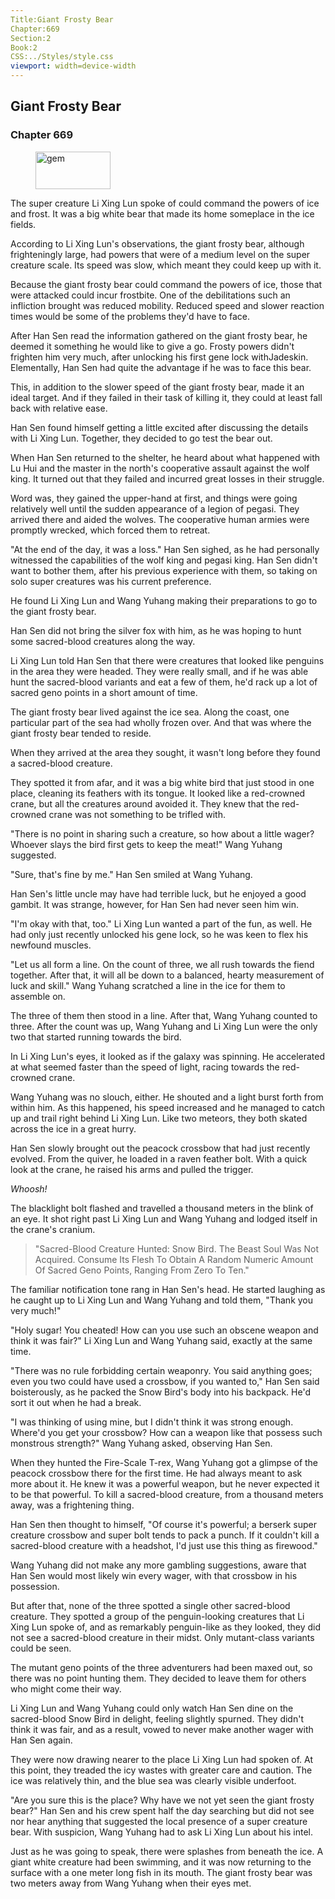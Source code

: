 ```yaml
---
Title:Giant Frosty Bear 
Chapter:669 
Section:2 
Book:2 
CSS:../Styles/style.css 
viewport: width=device-width
---
```

  
## Giant Frosty Bear
### Chapter 669
  
<figure>
	<img src="../Images/gem.gif" alt="gem" id="gem" width="120" height="60" />
</figure>
  

  
The super creature Li Xing Lun spoke of could command the powers of ice and frost. It was a big white bear that made its home someplace in the ice fields.

According to Li Xing Lun's observations, the giant frosty bear, although frighteningly large, had powers that were of a medium level on the super creature scale. Its speed was slow, which meant they could keep up with it.

Because the giant frosty bear could command the powers of ice, those that were attacked could incur frostbite. One of the debilitations such an infliction brought was reduced mobility. Reduced speed and slower reaction times would be some of the problems they'd have to face.

After Han Sen read the information gathered on the giant frosty bear, he deemed it something he would like to give a go. Frosty powers didn't frighten him very much, after unlocking his first gene lock withJadeskin. Elementally, Han Sen had quite the advantage if he was to face this bear.

This, in addition to the slower speed of the giant frosty bear, made it an ideal target. And if they failed in their task of killing it, they could at least fall back with relative ease.

Han Sen found himself getting a little excited after discussing the details with Li Xing Lun. Together, they decided to go test the bear out.

When Han Sen returned to the shelter, he heard about what happened with Lu Hui and the master in the north's cooperative assault against the wolf king. It turned out that they failed and incurred great losses in their struggle.

Word was, they gained the upper-hand at first, and things were going relatively well until the sudden appearance of a legion of pegasi. They arrived there and aided the wolves. The cooperative human armies were promptly wrecked, which forced them to retreat.

"At the end of the day, it was a loss." Han Sen sighed, as he had personally witnessed the capabilities of the wolf king and pegasi king. Han Sen didn't want to bother them, after his previous experience with them, so taking on solo super creatures was his current preference.

He found Li Xing Lun and Wang Yuhang making their preparations to go to the giant frosty bear.

Han Sen did not bring the silver fox with him, as he was hoping to hunt some sacred-blood creatures along the way.

Li Xing Lun told Han Sen that there were creatures that looked like penguins in the area they were headed. They were really small, and if he was able hunt the sacred-blood variants and eat a few of them, he'd rack up a lot of sacred geno points in a short amount of time.

The giant frosty bear lived against the ice sea. Along the coast, one particular part of the sea had wholly frozen over. And that was where the giant frosty bear tended to reside.

When they arrived at the area they sought, it wasn't long before they found a sacred-blood creature.

They spotted it from afar, and it was a big white bird that just stood in one place, cleaning its feathers with its tongue. It looked like a red-crowned crane, but all the creatures around avoided it. They knew that the red-crowned crane was not something to be trifled with.

"There is no point in sharing such a creature, so how about a little wager? Whoever slays the bird first gets to keep the meat!" Wang Yuhang suggested.

"Sure, that's fine by me." Han Sen smiled at Wang Yuhang.

Han Sen's little uncle may have had terrible luck, but he enjoyed a good gambit. It was strange, however, for Han Sen had never seen him win.

"I'm okay with that, too." Li Xing Lun wanted a part of the fun, as well. He had only just recently unlocked his gene lock, so he was keen to flex his newfound muscles.

"Let us all form a line. On the count of three, we all rush towards the fiend together. After that, it will all be down to a balanced, hearty measurement of luck and skill." Wang Yuhang scratched a line in the ice for them to assemble on.

The three of them then stood in a line. After that, Wang Yuhang counted to three. After the count was up, Wang Yuhang and Li Xing Lun were the only two that started running towards the bird.

In Li Xing Lun's eyes, it looked as if the galaxy was spinning. He accelerated at what seemed faster than the speed of light, racing towards the red-crowned crane.

Wang Yuhang was no slouch, either. He shouted and a light burst forth from within him. As this happened, his speed increased and he managed to catch up and trail right behind Li Xing Lun. Like two meteors, they both skated across the ice in a great hurry.

Han Sen slowly brought out the peacock crossbow that had just recently evolved. From the quiver, he loaded in a raven feather bolt. With a quick look at the crane, he raised his arms and pulled the trigger.

*Whoosh!*

The blacklight bolt flashed and travelled a thousand meters in the blink of an eye. It shot right past Li Xing Lun and Wang Yuhang and lodged itself in the crane's cranium.

> "Sacred-Blood Creature Hunted: Snow Bird. The Beast Soul Was Not Acquired. Consume Its Flesh To Obtain A Random Numeric Amount Of Sacred Geno Points, Ranging From Zero To Ten."

The familiar notification tone rang in Han Sen's head. He started laughing as he caught up to Li Xing Lun and Wang Yuhang and told them, "Thank you very much!"

"Holy sugar! You cheated! How can you use such an obscene weapon and think it was fair?" Li Xing Lun and Wang Yuhang said, exactly at the same time.

"There was no rule forbidding certain weaponry. You said anything goes; even you two could have used a crossbow, if you wanted to," Han Sen said boisterously, as he packed the Snow Bird's body into his backpack. He'd sort it out when he had a break.

"I was thinking of using mine, but I didn't think it was strong enough. Where'd you get your crossbow? How can a weapon like that possess such monstrous strength?" Wang Yuhang asked, observing Han Sen.

When they hunted the Fire-Scale T-rex, Wang Yuhang got a glimpse of the peacock crossbow there for the first time. He had always meant to ask more about it. He knew it was a powerful weapon, but he never expected it to be that powerful. To kill a sacred-blood creature, from a thousand meters away, was a frightening thing.

Han Sen then thought to himself, "Of course it's powerful; a berserk super creature crossbow and super bolt tends to pack a punch. If it couldn't kill a sacred-blood creature with a headshot, I'd just use this thing as firewood."

Wang Yuhang did not make any more gambling suggestions, aware that Han Sen would most likely win every wager, with that crossbow in his possession.

But after that, none of the three spotted a single other sacred-blood creature. They spotted a group of the penguin-looking creatures that Li Xing Lun spoke of, and as remarkably penguin-like as they looked, they did not see a sacred-blood creature in their midst. Only mutant-class variants could be seen.

The mutant geno points of the three adventurers had been maxed out, so there was no point hunting them. They decided to leave them for others who might come their way.

Li Xing Lun and Wang Yuhang could only watch Han Sen dine on the sacred-blood Snow Bird in delight, feeling slightly spurned. They didn't think it was fair, and as a result, vowed to never make another wager with Han Sen again.

They were now drawing nearer to the place Li Xing Lun had spoken of. At this point, they treaded the icy wastes with greater care and caution. The ice was relatively thin, and the blue sea was clearly visible underfoot.

"Are you sure this is the place? Why have we not yet seen the giant frosty bear?" Han Sen and his crew spent half the day searching but did not see nor hear anything that suggested the local presence of a super creature bear. With suspicion, Wang Yuhang had to ask Li Xing Lun about his intel.

Just as he was going to speak, there were splashes from beneath the ice. A giant white creature had been swimming, and it was now returning to the surface with a one meter long fish in its mouth. The giant frosty bear was two meters away from Wang Yuhang when their eyes met.